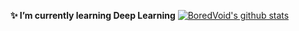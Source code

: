 **✨ I’m currently learning Deep Learning**
[![BoredVoid's github stats](https://github-readme-stats.vercel.app/api?username=boredvoideater&count_private=true&show_icons=true&theme=great-gatsby&hide_rank=false)](https://github.com/anuraghazra/github-readme-stats)
